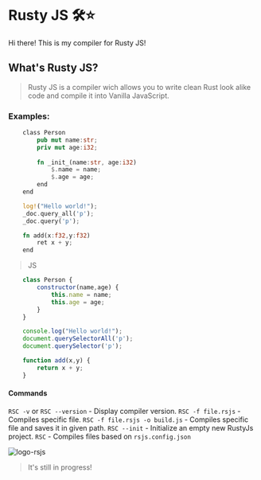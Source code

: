 # Rusty JS 🛠️⭐

Hi there! This is my compiler for Rusty JS! 
## What's Rusty JS?
> Rusty JS is a compiler wich allows you to write clean Rust look alike code and compile it into Vanilla JavaScript.


### Examples:
```rust
    class Person
        pub mut name:str;
        priv mut age:i32;
        
        fn _init_(name:str, age:i32)
            $.name = name;
            $.age = age;
        end
    end
```
```rust
    log!("Hello world!");
    _doc.query_all('p');
    _doc.query('p');
```
```rust
    fn add(x:f32,y:f32)
        ret x + y;
    end
```
> JS
```js
    class Person {
        constructor(name,age) {
            this.name = name;
            this.age = age;
        }
    }
```
```js
    console.log("Hello world!");
    document.querySelectorAll('p');
    document.querySelector('p');
```
```js
    function add(x,y) {
        return x + y;
    }
```

#### Commands
`RSC -v` or `RSC --version` - Display compiler version.
`RSC -f file.rsjs` - Compiles specific file.
`RSC -f file.rsjs -o build.js` - Compiles specific file and saves it in given path.
`RSC --init` - Initialize an empty new RustyJs project. 
`RSC` - Compiles files based on `rsjs.config.json`

![logo-rsjs](https://github.com/Just-a-Jason/Rusty-JS-Compiler/assets/88512392/17cb5674-1559-4dcc-9ecf-8b9298fa7d7f)

> It's still in progress!﻿
